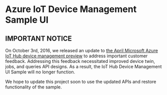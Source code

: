 # Azure IoT Device Management Sample UI

## IMPORTANT NOTICE

On October 3rd, 2016, we released an update to [the April Microsoft Azure IoT Hub device management preview](https://azure.microsoft.com/en-us/blog/introducing-azure-iot-hub-device-management/) to address important customer feedback. Addressing this feedback necessitated improved device twin, jobs, and queries API designs. As a result, the IoT Hub Device Management UI Sample will no longer function.

We hope to update this project soon to use the updated APIs and restore functionality of the sample.